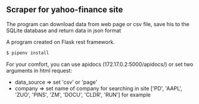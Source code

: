 ## Scraper for yahoo-finance site
The program can download data from web page or csv file, 
save his to the SQLite database and return data in json format

A program created on Flask rest framework. 
```sh
$ pipenv install
```
For your comfort, you can use apidocs (172.17.0.2:5000/apidocs/) or set two arguments in html request:
 - data_source => set 'csv' or 'page'
 - company => set name of company for searching in site ['PD', 'AAPL', 'ZUO', 'PINS', 'ZM', 'DOCU', 'CLDR', 'RUN'] for example
